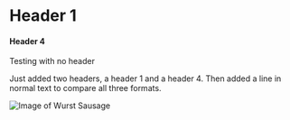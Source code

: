 # Header 1
#### Header 4
Testing with no header


Just added two headers, a header 1 and a header 4. Then added a line in normal text to compare all three formats.

![Image of Wurst Sausage](https://th.bing.com/th/id/R.95f1b8af628bdfa8a27118813fdc7b20?rik=ZoIEXNpwVsIsBQ&riu=http%3a%2f%2fecx.images-amazon.com%2fimages%2fI%2f51ilImQ4WdL._SL1024_.jpg&ehk=mencsfCo61WxKNVYxThW1qw%2bldQ3YRpPzuenKh%2flotE%3d&risl=&pid=ImgRaw&r=0)
